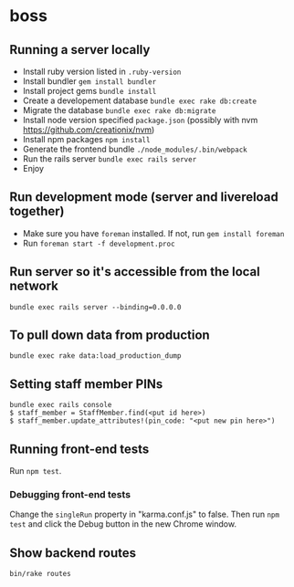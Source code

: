 # boss #

## Running a server locally ##
* Install ruby version listed in `.ruby-version`
* Install bundler `gem install bundler`
* Install project gems `bundle install`
* Create a developement database `bundle exec rake db:create`
* Migrate the database `bundle exec rake db:migrate`
* Install node version specified `package.json` (possibly with nvm https://github.com/creationix/nvm)
* Install npm packages `npm install`
* Generate the frontend bundle `./node_modules/.bin/webpack`
* Run the rails server `bundle exec rails server`
* Enjoy

## Run development mode (server and livereload together)

* Make sure you have `foreman` installed. If not, run `gem install foreman`
* Run `foreman start -f development.proc`

## Run server so it's accessible from the local network

`bundle exec rails server --binding=0.0.0.0`

## To pull down data from production

`bundle exec rake data:load_production_dump`

## Setting staff member PINs

```
bundle exec rails console  
$ staff_member = StaffMember.find(<put id here>)  
$ staff_member.update_attributes!(pin_code: "<put new pin here>")
```

## Running front-end tests

Run `npm test`.

### Debugging front-end tests

Change the `singleRun` property in "karma.conf.js" to false. Then run `npm test` and click the Debug button in the new Chrome window.

## Show backend routes

`bin/rake routes`
